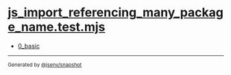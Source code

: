 # [js_import_referencing_many_package_name.test.mjs](../js_import_referencing_many_package_name.test.mjs)


- [0_basic](0_basic/0_basic.md)

---

<sub>
  Generated by <a href="https://github.com/jsenv/core/tree/main/packages/tooling/snapshot">@jsenv/snapshot</a>
</sub>
